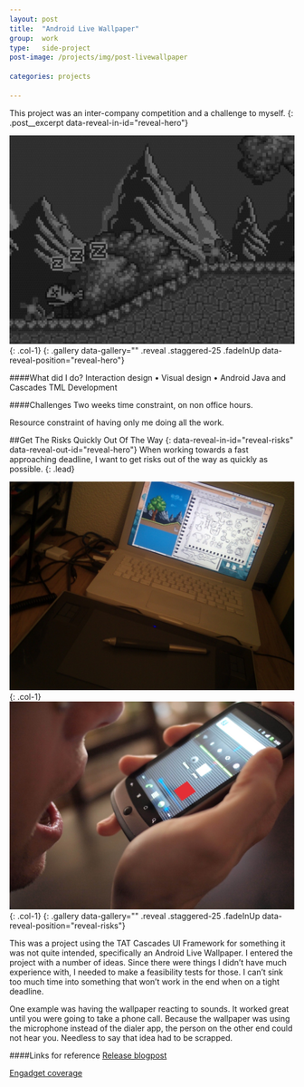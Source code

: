 ```yaml
---
layout: post
title:  "Android Live Wallpaper"
group:	work
type: 	side-project
post-image: /projects/img/post-livewallpaper

categories: projects

---
```

This project was an inter-company competition and a challenge to myself.
{: .post__excerpt data-reveal-in-id="reveal-hero"}

[![Screenshot](/projects/img/post-livewallpaper-lg.jpg)](/projects/img/post-livewallpaper-lg@2x.jpg){: .col-1}
{: .gallery data-gallery="" .reveal .staggered-25 .fadeInUp data-reveal-position="reveal-hero"}

####What did I do?
Interaction design • Visual design • Android Java and Cascades TML Development

####Challenges
Two weeks time constraint, on non office hours.

Resource constraint of having only me doing all the work.

##Get The Risks Quickly Out Of The Way
{: data-reveal-in-id="reveal-risks" data-reveal-out-id="reveal-hero"}
When working towards a fast approaching deadline, I want to get risks out of the way as quickly as possible.
{: .lead}

[![Creating caracters and pixel art](/projects/img/post-livewallpaper-1.1-lg.jpg)](/projects/img/post-livewallpaper-1.1-lg@2x.jpg){: .col-1}
[![Testing microphone](/projects/img/post-livewallpaper-1.2-lg.jpg)](/projects/img/post-livewallpaper-1.2-lg@2x.jpg){: .col-1}
{: .gallery data-gallery="" .reveal .staggered-25 .fadeInUp data-reveal-position="reveal-risks"}

This was a project using the TAT Cascades UI Framework for something it was not quite intended, specifically an Android Live Wallpaper. I entered the project with a number of ideas. Since there were things I didn’t have much experience with, I needed to make a feasibility tests for those. I can’t sink too much time into something that won’t work in the end when on a tight deadline.

One example was having the wallpaper reacting to sounds. It worked great until you were going to take a phone call. Because the wallpaper was  using the microphone instead of the dialer app, the person on the other end could not hear you. Needless to say that idea had to be scrapped.

####Links for reference
[Release blogpost][link-livewallpaper-blogpost]

[Engadget coverage][link-livewallpaper-engadget]

[link-livewallpaper-blogpost]: http://web.archive.org/web/20130522172313/http://mobileuserinterfaces.blogspot.com/2010/11/free-tat-live-wallpapers-for-android.html
[link-livewallpaper-engadget]: http://www.engadget.com/2010/11/12/tat-releases-trio-of-awesome-live-wallpapers-for-android/
